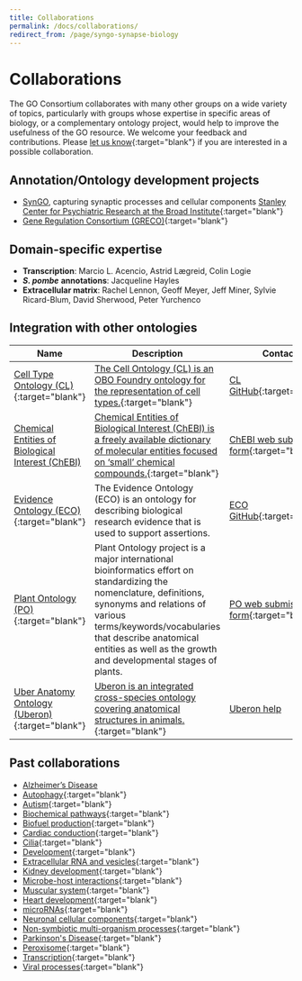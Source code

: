 ```yaml
---
title: Collaborations
permalink: /docs/collaborations/
redirect_from: /page/syngo-synapse-biology
---
```


# Collaborations
The GO Consortium collaborates with many other groups on a wide variety of topics, particularly with groups whose expertise in specific areas of biology, or a complementary ontology project, would help to improve the usefulness of the GO resource. We welcome your feedback and contributions. Please [let us know](http://help.geneontology.org/){:target="blank"} if you are interested in a possible collaboration.

## Annotation/Ontology development projects
+ [SynGO](http://geneontology.org/page/syngo-synapse-biology), capturing synaptic processes and cellular components [Stanley Center for Psychiatric Research at the Broad Institute](https://www.broadinstitute.org/stanley){:target="blank"}
+ [Gene Regulation Consortium (GRECO)](http://thegreco.org/){:target="blank"}

## Domain-specific expertise
- __Transcription__: Marcio L. Acencio, Astrid Lægreid, Colin	Logie
- *__S. pombe__* __annotations__: Jacqueline	Hayles
- __Extracellular matrix__: Rachel Lennon, Geoff Meyer, Jeff Miner, Sylvie Ricard-Blum, David Sherwood, Peter Yurchenco

## Integration with other ontologies

|__Name__ |	__Description__ |	__Contact__|
|-----|-------------|--------|
|[Cell Type Ontology (CL)](http://cellontology.org/){:target="blank"} |	[The Cell Ontology (CL) is an OBO Foundry ontology for the representation of cell types.](https://www.ncbi.nlm.nih.gov/pubmed/27377652){:target="blank"} |	[CL GitHub](https://github.com/obophenotype/cell-ontology/issues){:target="blank"}|
|[Chemical Entities of Biological Interest (ChEBI)](http://www.ebi.ac.uk/chebi/) |	[Chemical Entities of Biological Interest (ChEBI) is a freely available dictionary of molecular entities focused on ‘small’ chemical compounds.](https://www.ncbi.nlm.nih.gov/pubmed/23895341){:target="blank"} |	[ChEBI web submission form](http://www.ebi.ac.uk/chebi/emailChebiForward.do){:target="blank"}|
|[Evidence Ontology (ECO)](http://www.evidenceontology.org/){:target="blank"}| The Evidence Ontology (ECO) is an ontology for describing biological research evidence that is used to support assertions. 	 |[ECO GitHub](https://github.com/evidenceontology/evidenceontology/issues/new){:target="blank"}|
|[Plant Ontology (PO)](http://planteome.org/){:target="blank"}| 	Plant Ontology project is a major international bioinformatics effort on standardizing the nomenclature, definitions, synonyms and relations of various terms/keywords/vocabularies that describe anatomical entities as well as the growth and developmental stages of plants. |	[PO web submission form](http://planteome.org/contact){:target="blank"}|
|[Uber Anatomy Ontology (Uberon)](http://uberon.github.io/){:target="blank"} |	[Uberon is an integrated cross-species ontology covering anatomical structures in animals.](https://www.ncbi.nlm.nih.gov/pubmed/25009735){:target="blank"} 	| [Uberon help](mailto:cjmungall@lbl.gov)|


## Past collaborations
+ [Alzheimer’s Disease](https://www.ncbi.nlm.nih.gov/pubmed/30501127)
+ [Autophagy](https://www.ncbi.nlm.nih.gov/pubmed/29455577){:target="blank"}
+ [Autism](https://www.ncbi.nlm.nih.gov/pubmed/26047810){:target="blank"}
+ [Biochemical pathways](https://www.ncbi.nlm.nih.gov/pubmed/27589964){:target="blank"}
+ [Biofuel production](https://www.ncbi.nlm.nih.gov/pubmed/25346727){:target="blank"}
+ [Cardiac conduction](https://www.ncbi.nlm.nih.gov/pubmed/29440116){:target="blank"}
+ [Cilia](https://www.ncbi.nlm.nih.gov/pubmed/29177046){:target="blank"}
+ [Development](https://www.ncbi.nlm.nih.gov/pubmed/24507166){:target="blank"}
+ [Extracellular RNA and vesicles](https://www.ncbi.nlm.nih.gov/pubmed/27076901){:target="blank"}
+ [Kidney development](https://www.ncbi.nlm.nih.gov/pubmed/24941002){:target="blank"}
+ [Microbe-host interactions](https://www.ncbi.nlm.nih.gov/pubmed/21119014){:target="blank"}
+ [Muscular system](https://www.ncbi.nlm.nih.gov/pubmed/19178689){:target="blank"}
+ [Heart development](https://www.ncbi.nlm.nih.gov/pubmed/21419760,24627794,19046747){:target="blank"}
+ [microRNAs](https://www.ncbi.nlm.nih.gov/pubmed/29871895,26917558){:target="blank"}
+ [Neuronal cellular components](https://jbiomedsem.biomedcentral.com/articles/10.1186/2041-1480-4-20){:target="blank"}
+ [Non-symbiotic multi-organism processes](https://bmcmicrobiol.biomedcentral.com/articles/10.1186/s12866-015-0481-x){:target="blank"}
+ [Parkinson's Disease](https://www.ncbi.nlm.nih.gov/pubmed/26825309){:target="blank"}
+ [Peroxisome](https://www.ncbi.nlm.nih.gov/pubmed/23327938){:target="blank"}
+ [Transcription](https://www.ncbi.nlm.nih.gov/pubmed/23981286){:target="blank"}
+ [Viral processes](https://www.ncbi.nlm.nih.gov/pubmed/28207819,25233094){:target="blank"}
